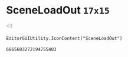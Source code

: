 # SceneLoadOut `17x15`
<img src="/img/SceneLoadOut.png" width=17 height=15>

``` CSharp
EditorGUIUtility.IconContent("SceneLoadOut")
```
```
6865683272194755403
```
